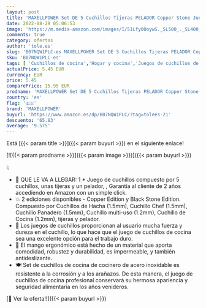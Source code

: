 ```yaml
---
layout: post
title: 'MAXELLPOWER Set DE 5 Cuchillos Tijeras PELADOR Copper Stone Juego ESMALTADOS Acero Garantia  Black Stone Edition '
date: 2022-08-29 05:06:53
image: 'https://m.media-amazon.com/images/I/51Lfy0OoywS._SL500_._SL400_.jpg'
comments: true
category: ofertas
author: 'tole.es'
slug: 'B07NQW1PLC-es MAXELLPOWER Set DE 5 Cuchillos Tijeras PELADOR Copper...'
sku: 'B07NQW1PLC-es'
tags: [ 'Cuchillos de cocina','Hogar y cocina','Juegos de cuchillos de cocina','Utensilios de cocina','maxellpower','tijeras','🇪🇸', ]
actualPrice: 5.45 EUR
currency: EUR
price: 5.45
comparePrice: 15.95 EUR
prodname: 'MAXELLPOWER Set DE 5 Cuchillos Tijeras PELADOR Copper Stone Juego ESMALTADOS Acero Garantia  Black Stone Edition '
country: 'es'
flag: '🇪🇸'
brand: 'MAXELLPOWER'
buyurl: 'https://www.amazon.es/dp/B07NQW1PLC/?tag=tolees-21'
descuento: '65.83'
average: '9.575'
---
```


Está [{{< param title >}}]({{< param buyurl >}}) en el siguiente enlace!

[![{{< param prodname >}}]({{< param image >}})]({{< param buyurl >}})

ℹ️:

- 🎁 QUE LE VA A LLEGAR: 1 * Juego de cuchillos compuesto por 5 cuchillos, unas tijeras y un pelador, , Garantía al cliente de 2 años accediendo en Amazon con un simple click.
- 💥 2 ediciones disponibles - Copper Edition y Black Stone Edition. Compuesto por Cuchillos de Hacha (1.5mm), Cuchillo Chef (1.5mm), Cuchillo Panadero (1.5mm), Cuchillo multi-uso (1.2mm), Cuchillo de Cocina (1.2mm), tijeras y pelador.
- 🍖 Los juegos de cuchillos proporcionan al usuario mucha fuerza y ​​dureza en el cuchillo, lo que hace que el juego de cuchillos de cocina sea una excelente opción para el trabajo duro.
- 🥩 El mango ergonómico está hecho de un material que aporta comodidad, robustez y durabilidad, es impermeable, y también antideslizante.
- 🍽 Set de cuchillos de cocina de cocinero de acero inoxidable es resistente a la corrosión y a los arañazos. De esta manera, el juego de cuchillos de cocina profesional conservará su hermosa apariencia y seguridad alimentaria en los años venideros.

[🛒 Ver la oferta!!]({{< param buyurl >}})
